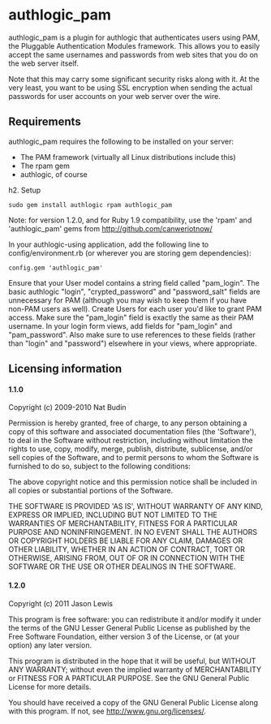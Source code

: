 # authlogic_pam #

authlogic_pam is a plugin for authlogic that authenticates users using PAM, the Pluggable Authentication Modules framework.  This allows you to easily accept the same usernames and passwords from web sites that you do on the web server itself.

Note that this may carry some significant security risks along with it.  At the very least, you want to be using SSL encryption when sending the actual passwords for user accounts on your web server over the wire.

## Requirements ##

authlogic_pam requires the following to be installed on your server:

* The PAM framework (virtually all Linux distributions include this)
* The rpam gem
* authlogic, of course

h2. Setup

    sudo gem install authlogic rpam authlogic_pam

Note: for version 1.2.0, and for Ruby 1.9 compatibility, use the 'rpam' and 'authlogic_pam' gems from http://github.com/canweriotnow/

In your authlogic-using application, add the following line to config/environment.rb (or wherever you are storing gem dependencies):

    config.gem 'authlogic_pam'

Ensure that your User model contains a string field called "pam_login". The basic authlogic "login", "crypted_password" and "password_salt" fields are unnecessary for PAM (although you may wish to keep them if you have non-PAM users as well).
Create Users for each user you'd like to grant PAM access.  Make sure the "pam_login" field is exactly the same as their PAM username.
In your login form views, add fields for "pam_login" and "pam_password". Also make sure to use references to these fields (rather than "login" and "password") elsewhere in your views, where appropriate.

## Licensing information ##


#### 1.1.0 ####

Copyright (c) 2009-2010 Nat Budin

Permission is hereby granted, free of charge, to any person obtaining a copy of this software and associated documentation files (the 'Software'), to deal in the Software without restriction, including without limitation the rights to use, copy, modify, merge, publish, distribute, sublicense, and/or sell copies of the Software, and to permit persons to whom the Software is furnished to do so, subject to the following conditions:

The above copyright notice and this permission notice shall be included in all copies or substantial portions of the Software.

THE SOFTWARE IS PROVIDED 'AS IS', WITHOUT WARRANTY OF ANY KIND, EXPRESS OR IMPLIED, INCLUDING BUT NOT LIMITED TO THE WARRANTIES OF MERCHANTABILITY, FITNESS FOR A PARTICULAR PURPOSE AND NONINFRINGEMENT. IN NO EVENT SHALL THE AUTHORS OR COPYRIGHT HOLDERS BE LIABLE FOR ANY CLAIM, DAMAGES OR OTHER LIABILITY, WHETHER IN AN ACTION OF CONTRACT, TORT OR OTHERWISE, ARISING FROM, OUT OF OR IN CONNECTION WITH THE SOFTWARE OR THE USE OR OTHER DEALINGS IN THE SOFTWARE.

#### 1.2.0 ####

Copyright (c) 2011 Jason Lewis

This program is free software: you can redistribute it and/or modify
it under the terms of the GNU Lesser General Public License as 
published by the Free Software Foundation, either version 3 of the 
License, or (at your option) any later version.

This program is distributed in the hope that it will be useful,
but WITHOUT ANY WARRANTY; without even the implied warranty of
MERCHANTABILITY or FITNESS FOR A PARTICULAR PURPOSE.  See the
GNU General Public License for more details.

You should have received a copy of the GNU General Public License
along with this program.  If not, see <http://www.gnu.org/licenses/>.



